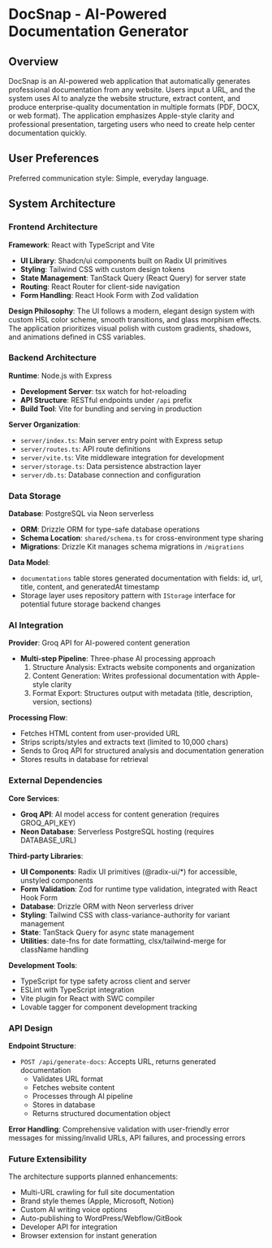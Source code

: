# DocSnap - AI-Powered Documentation Generator

## Overview

DocSnap is an AI-powered web application that automatically generates professional documentation from any website. Users input a URL, and the system uses AI to analyze the website structure, extract content, and produce enterprise-quality documentation in multiple formats (PDF, DOCX, or web format). The application emphasizes Apple-style clarity and professional presentation, targeting users who need to create help center documentation quickly.

## User Preferences

Preferred communication style: Simple, everyday language.

## System Architecture

### Frontend Architecture

**Framework**: React with TypeScript and Vite
- **UI Library**: Shadcn/ui components built on Radix UI primitives
- **Styling**: Tailwind CSS with custom design tokens
- **State Management**: TanStack Query (React Query) for server state
- **Routing**: React Router for client-side navigation
- **Form Handling**: React Hook Form with Zod validation

**Design Philosophy**: The UI follows a modern, elegant design system with custom HSL color scheme, smooth transitions, and glass morphism effects. The application prioritizes visual polish with custom gradients, shadows, and animations defined in CSS variables.

### Backend Architecture

**Runtime**: Node.js with Express
- **Development Server**: tsx watch for hot-reloading
- **API Structure**: RESTful endpoints under `/api` prefix
- **Build Tool**: Vite for bundling and serving in production

**Server Organization**:
- `server/index.ts`: Main server entry point with Express setup
- `server/routes.ts`: API route definitions
- `server/vite.ts`: Vite middleware integration for development
- `server/storage.ts`: Data persistence abstraction layer
- `server/db.ts`: Database connection and configuration

### Data Storage

**Database**: PostgreSQL via Neon serverless
- **ORM**: Drizzle ORM for type-safe database operations
- **Schema Location**: `shared/schema.ts` for cross-environment type sharing
- **Migrations**: Drizzle Kit manages schema migrations in `/migrations`

**Data Model**:
- `documentations` table stores generated documentation with fields: id, url, title, content, and generatedAt timestamp
- Storage layer uses repository pattern with `IStorage` interface for potential future storage backend changes

### AI Integration

**Provider**: Groq API for AI-powered content generation
- **Multi-step Pipeline**: Three-phase AI processing approach
  1. Structure Analysis: Extracts website components and organization
  2. Content Generation: Writes professional documentation with Apple-style clarity
  3. Format Export: Structures output with metadata (title, description, version, sections)

**Processing Flow**:
- Fetches HTML content from user-provided URL
- Strips scripts/styles and extracts text (limited to 10,000 chars)
- Sends to Groq API for structured analysis and documentation generation
- Stores results in database for retrieval

### External Dependencies

**Core Services**:
- **Groq API**: AI model access for content generation (requires GROQ_API_KEY)
- **Neon Database**: Serverless PostgreSQL hosting (requires DATABASE_URL)

**Third-party Libraries**:
- **UI Components**: Radix UI primitives (@radix-ui/*) for accessible, unstyled components
- **Form Validation**: Zod for runtime type validation, integrated with React Hook Form
- **Database**: Drizzle ORM with Neon serverless driver
- **Styling**: Tailwind CSS with class-variance-authority for variant management
- **State**: TanStack Query for async state management
- **Utilities**: date-fns for date formatting, clsx/tailwind-merge for className handling

**Development Tools**:
- TypeScript for type safety across client and server
- ESLint with TypeScript integration
- Vite plugin for React with SWC compiler
- Lovable tagger for component development tracking

### API Design

**Endpoint Structure**:
- `POST /api/generate-docs`: Accepts URL, returns generated documentation
  - Validates URL format
  - Fetches website content
  - Processes through AI pipeline
  - Stores in database
  - Returns structured documentation object

**Error Handling**: Comprehensive validation with user-friendly error messages for missing/invalid URLs, API failures, and processing errors

### Future Extensibility

The architecture supports planned enhancements:
- Multi-URL crawling for full site documentation
- Brand style themes (Apple, Microsoft, Notion)
- Custom AI writing voice options
- Auto-publishing to WordPress/Webflow/GitBook
- Developer API for integration
- Browser extension for instant generation